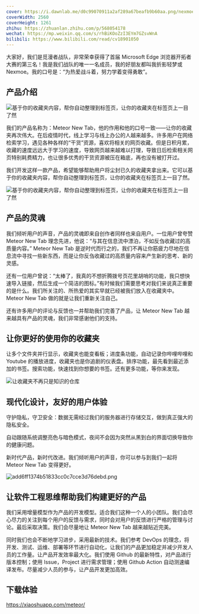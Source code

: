 ```yaml
---
cover: https://i.dawnlab.me/d0c99070911a2af289a67beafb9b60aa.png/nexmoe
coverWidth: 2560
coverHeight: 1261
zhihu: https://zhuanlan.zhihu.com/p/568054178
wechat: https://mp.weixin.qq.com/s/rhBiKOoZzI3EYm7GZsvWnA
bilibili: https://www.bilibili.com/read/cv18901050
---
```


大家好，我们是觅漫者战队，非常荣幸获得了首届 Microsoft Edge 浏览器开拓者大赛的第三名！我是我们战队的唯一一名成员，我的好朋友都叫我折影轻梦或 Nexmoe。我的口号是：“为热爱战斗着，努力学着变得勇敢”。

## 产品介绍

![基于你的收藏夹内容，帮你自动整理到标签页，让你的收藏夹在标签页上一目了然](https://i.dawnlab.me/2437f0bbdf2758b379a247f5e9b4d247.png/nexmoe)

我们的产品名称为：Meteor New Tab，他的作用和他的口号一致——让你的收藏夹再次伟大。在后疫情时代，线上学习与线上办公的人越来越多。许多用户在网络检索学习，遇见各种各样的“干货”资源，喜欢将相关的网页收藏。但是日积月累，收藏的速度远远大于学习的速度，导致网页越来越难以打理，导致日后检索相关网页特别耗费精力，也让很多优秀的干货资源被压在箱底，再也没有被打开过。

我们开发这样一款产品，希望能够帮助用户将尘封已久的收藏夹拿出来。它可以基于你的收藏夹内容，帮你自动整理到标签页，让你的收藏夹在标签页上一目了然。

![基于你的收藏夹内容，帮你自动整理到标签页，让你的收藏夹在标签页上一目了然](https://i.dawnlab.me/04a973a49924546b117fd444c75f68e0.png/nexmoe)

## 产品的灵魂

我们倾听用户的声音，产品的灵魂即来自创作者同样也来自用户。一位用户曾夸赞 Meteor New Tab 理念先进，他说：“与其在信息流中漂泊，不如反刍收藏过的高质量内容。” Meteor New Tab 是逆时代而行之的，我们不再让你筋疲力尽地在信息流中寻找一些新东西，而是让你反刍收藏过的高质量内容来产生新的思考、新的灵感。

还有一位用户曾说：“太棒了，我真的不想折腾拨号页花里胡哨的功能，我只想快速导入链接，然后生成一个简洁的图标。”有时候我们需要思考对我们来说真正重要的是什么。我们所关注的、所热爱的其实早就已经被我们放入在收藏夹中。Meteor New Tab 做的就是让我们重新关注自己。

还有许多用户的评论与反馈也一并帮助我们完善了产品，让 Meteor New Tab 越来越具有产品的灵魂，我们非常感谢他们的支持。

## 让你更好的使用你的收藏夹

让多个文件夹并行显示，收藏夹也能变看板；进度条功能，自动记录你哔哩哔哩和 Youtube 的播放进度，收藏夹也是你追剧的仪表盘。排序功能，最先看到最近添加的书签。搜索功能，快速找到你想要的书签。还有更多功能，等你来发现。

![让收藏夹不再只是知识的仓库](https://i.dawnlab.me/494b94a805c674601f3c1421c5158bc1.png/nexmoe)

## 现代化设计，友好的用户体验

守护隐私，守卫安全：数据无需经过我们的服务器进行存储交互，做到真正强大的隐私安全。

自动跟随系统调整亮色与暗色模式，夜间不会因为突然从黑到白的界面切换导致你的健康问题。

新时代产品，新时代改进。我们倾听用户的声音，你可以参与到我们一起将 Meteor New Tab 变得更好。

![add6ff1374b51833cc0c7cce3d76debd.png](https://i.dawnlab.me/add6ff1374b51833cc0c7cce3d76debd.png/nexmoe)

## 让软件工程思维帮助我们构建更好的产品

我们采用增量模型作为产品的开发模型。适合我们这种一个人的小团队。我们会尽心尽力的关注到每个用户的反馈与需求，同时会对用户的反馈进行严格的管理与讨论。最后采取决策。我们会尽量地让 Meteor New Tab 越来越贴近完美。

同时我们也会不断地学习进步，采用最新的技术。我们参考 DevOps 的理念，将开发、测试、运维、部署等环节进行自动化，让我们的产品更加稳定并减少开发人员的工作量。让产品开发效率最大化。我们使用 Github 的最新特性，对产品进行版本控制；使用 Issue，Project 进行需求管理；使用 Github Action 自动测速编译发布。尽量减少人员的参与，让产品开发更加高效。

## 下载体验

<https://xiaoshuapp.com/meteor/>
